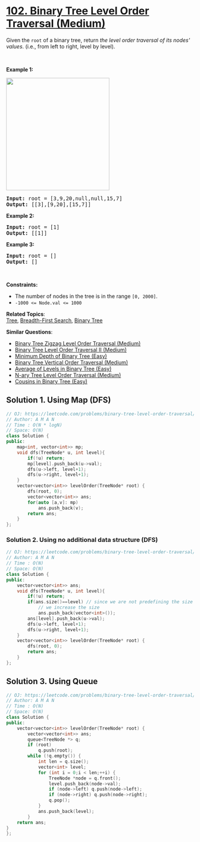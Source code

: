# [102. Binary Tree Level Order Traversal (Medium)](https://leetcode.com/problems/binary-tree-level-order-traversal/)

<p>Given the <code>root</code> of a binary tree, return <em>the level order traversal of its nodes' values</em>. (i.e., from left to right, level by level).</p>

<p>&nbsp;</p>
<p><strong>Example 1:</strong></p>
<img alt="" src="https://assets.leetcode.com/uploads/2021/02/19/tree1.jpg" style="width: 277px; height: 302px;">
<pre><strong>Input:</strong> root = [3,9,20,null,null,15,7]
<strong>Output:</strong> [[3],[9,20],[15,7]]
</pre>

<p><strong>Example 2:</strong></p>

<pre><strong>Input:</strong> root = [1]
<strong>Output:</strong> [[1]]
</pre>

<p><strong>Example 3:</strong></p>

<pre><strong>Input:</strong> root = []
<strong>Output:</strong> []
</pre>

<p>&nbsp;</p>
<p><strong>Constraints:</strong></p>

<ul>
	<li>The number of nodes in the tree is in the range <code>[0, 2000]</code>.</li>
	<li><code>-1000 &lt;= Node.val &lt;= 1000</code></li>
</ul>


**Related Topics**:  
[Tree](https://leetcode.com/tag/tree/), [Breadth-First Search](https://leetcode.com/tag/breadth-first-search/), [Binary Tree](https://leetcode.com/tag/binary-tree/)

**Similar Questions**:
* [Binary Tree Zigzag Level Order Traversal (Medium)](https://leetcode.com/problems/binary-tree-zigzag-level-order-traversal/)
* [Binary Tree Level Order Traversal II (Medium)](https://leetcode.com/problems/binary-tree-level-order-traversal-ii/)
* [Minimum Depth of Binary Tree (Easy)](https://leetcode.com/problems/minimum-depth-of-binary-tree/)
* [Binary Tree Vertical Order Traversal (Medium)](https://leetcode.com/problems/binary-tree-vertical-order-traversal/)
* [Average of Levels in Binary Tree (Easy)](https://leetcode.com/problems/average-of-levels-in-binary-tree/)
* [N-ary Tree Level Order Traversal (Medium)](https://leetcode.com/problems/n-ary-tree-level-order-traversal/)
* [Cousins in Binary Tree (Easy)](https://leetcode.com/problems/cousins-in-binary-tree/)


## Solution 1. Using Map (DFS)

```cpp
// OJ: https://leetcode.com/problems/binary-tree-level-order-traversal/
// Author: A M A N
// Time : O(N * logN)
// Space: O(N)
class Solution {
public:
    map<int, vector<int>> mp;
    void dfs(TreeNode* u, int level){
        if(!u) return;
        mp[level].push_back(u->val);
        dfs(u->left, level+1);
        dfs(u->right, level+1);
    }
    vector<vector<int>> levelOrder(TreeNode* root) {
        dfs(root, 0);
        vector<vector<int>> ans;
        for(auto [a,v]: mp)
            ans.push_back(v);
        return ans;
    }
};

```
### Solution 2. Using no additional data structure (DFS)

```cpp
// OJ: https://leetcode.com/problems/binary-tree-level-order-traversal/
// Author: A M A N
// Time : O(N)
// Space: O(N)
class Solution {
public:
    vector<vector<int>> ans;
    void dfs(TreeNode* u, int level){
        if(!u) return;
        if(ans.size()==level) // since we are not predefining the size of ans vec vec, when we encounter size limit
            // we increase the size
            ans.push_back(vector<int>());
        ans[level].push_back(u->val);
        dfs(u->left, level+1);
        dfs(u->right, level+1);
    }
    vector<vector<int>> levelOrder(TreeNode* root) {
        dfs(root, 0);
        return ans;
    }
};
```

## Solution 3. Using Queue

```cpp
// OJ: https://leetcode.com/problems/binary-tree-level-order-traversal/
// Author: A M A N
// Time : O(N)
// Space: O(N)
class Solution {
public:
    vector<vector<int>> levelOrder(TreeNode* root) {
        vector<vector<int>> ans;
        queue<TreeNode *> q;
        if (root) 
            q.push(root);
        while (!q.empty()) {
            int len = q.size();
            vector<int> level;
            for (int i = 0;i < len;++i) {
                TreeNode *node = q.front();
                level.push_back(node->val);
                if (node->left) q.push(node->left);
                if (node->right) q.push(node->right);
                q.pop();
            }
            ans.push_back(level);
        }
    return ans;
}
};
```